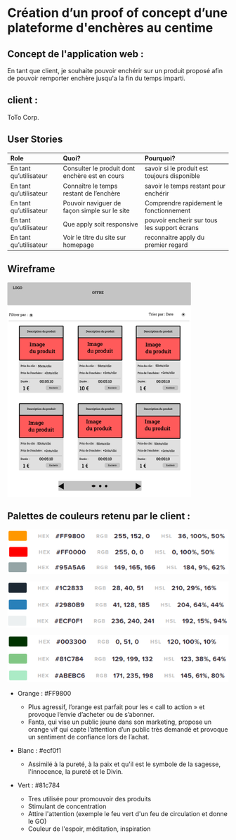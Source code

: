 # ****Création d’un proof of concept d’une plateforme d'enchères au centime****

## Concept de l'application web :
En tant que client, je souhaite pouvoir enchérir sur un produit proposé afin de pouvoir remporter enchère jusqu'a la fin du temps imparti.

## client :
ToTo Corp.

## User Stories 
| Role                      | Quoi?                                                     | Pourquoi?                                         |
| :------------------------ | :-------------------------------------------------------- | :------------------------------------------------ |
| En tant qu’utilisateur    | Consulter le produit dont enchère est en cours            | savoir si le produit est toujours disponible      |
| En tant qu’utilisateur    | Connaître le temps restant de l’enchère                   | savoir le temps restant pour enchérir             |
| En tant qu’utilisateur    | Pouvoir naviguer de façon simple sur le site              | Comprendre rapidement le fonctionnement           |
| En tant qu’utilisateur    | Que apply soit responsive                                 | pouvoir encherir sur tous les support écrans      |
| En tant qu’utilisateur    | Voir le titre du site sur homepage                        | reconnaitre apply du premier regard               |



## Wireframe

![sparkles](resources/Wireframe/wireframe.jpg)

## Palettes de couleurs retenu par le client :

![sparkles](resources/img/palette-couleur/palette1.png)

![sparkles](resources/img/palette-couleur/palette2.png)

![sparkles](resources/img/palette-couleur/palette3.png)

* Orange : #FF9800
  * Plus agressif, l’orange est parfait pour les « call to action » et provoque l’envie d’acheter ou de s’abonner. 
  * Fanta, qui vise un public jeune dans son marketing, propose un orange vif qui capte l’attention d’un public très demandé et provoque un sentiment de confiance lors de l’achat.

* Blanc : #ecf0f1
  * Assimilé à la pureté, à la paix et qu'il est le symbole de la sagesse, l'innocence, la pureté et le Divin.

* Vert :  #81c784
  * Tres utilisée pour promouvoir des produits
  * Stimulant de concentration
  * Attire l'attention (exemple le feu vert d'un feu de circulation et donne le GO)
  * Couleur de l'espoir, méditation, inspiration




